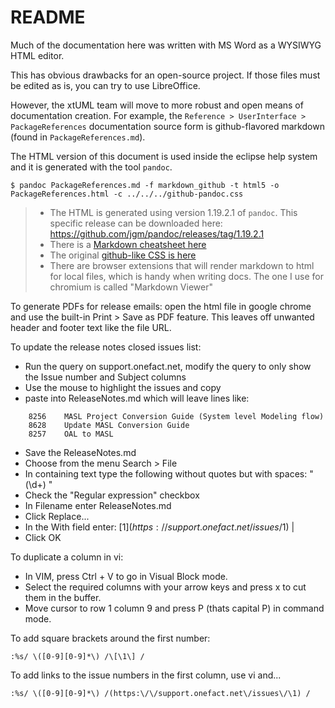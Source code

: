 README
==========

Much of the documentation here was written with MS Word as a WYSIWYG HTML editor.  

This has obvious drawbacks for an open-source project.  If those files must be
edited as is, you can try to use LibreOffice.  

However, the xtUML team will move to more robust and open means of documentation
creation.  For example, the ```Reference > UserInterface > PackageReferences```
documentation source form is github-flavored markdown (found in ```PackageReferences.md```).  

The HTML version of this document is used inside the eclipse help system and it
is generated with the tool ```pandoc```.

```
$ pandoc PackageReferences.md -f markdown_github -t html5 -o PackageReferences.html -c ../../../github-pandoc.css 
```

> * The HTML is generated using version 1.19.2.1 of `pandoc`. This specific release can be downloaded here: https://github.com/jgm/pandoc/releases/tag/1.19.2.1
> * There is a [Markdown cheatsheet here](https://guides.github.com/pdfs/markdown-cheatsheet-online.pdf)
> * The original [github-like CSS is here](https://gist.github.com/dashed/6714393)
> * There are browser extensions that will render markdown to html for local files, which is handy when writing docs.  The one I use for chromium is called "Markdown Viewer"

To generate PDFs for release emails: open the html file in google chrome and use the
built-in Print > Save as PDF feature.  This leaves off unwanted header and footer text like
the file URL.

To update the release notes closed issues list:
- Run the query on support.onefact.net, modify the query to only show the Issue number and Subject columns
- Use the mouse to highlight the issues and copy
- paste into ReleaseNotes.md which will leave lines like:

```
    8256    MASL Project Conversion Guide (System level Modeling flow)
    8628    Update MASL Conversion Guide
    8257    OAL to MASL
```

- Save the ReleaseNotes.md
- Choose from the menu Search > File
- In containing text type the following without quotes but with spaces: "    (\d+)    "
- Check the "Regular expression" checkbox
- In Filename enter ReleaseNotes.md
- Click Replace...
- In the With field enter: [$1](https://support.onefact.net/issues/$1) | 
- Click OK
 
To duplicate a column in vi:
- In VIM, press Ctrl + V to go in Visual Block mode.
- Select the required columns with your arrow keys and press x to cut them in the buffer.
- Move cursor to row 1 column 9 and press P (thats capital P) in command mode.

To add square brackets around the first number:
```
:%s/ \([0-9][0-9]*\) /\[\1\] /
```

To add links to the issue numbers in the first column, use vi and...
```
:%s/ \([0-9][0-9]*\) /(https:\/\/support.onefact.net\/issues\/\1) /
```
